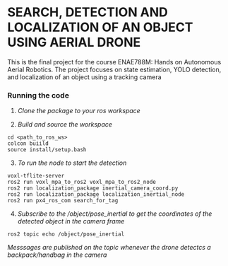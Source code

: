 # SEARCH, DETECTION AND LOCALIZATION OF AN OBJECT USING AERIAL DRONE
This is the final project for the course ENAE788M: Hands on Autonomous Aerial Robotics. The project focuses on state estimation, YOLO detection, and localization of an object using a tracking camera

### Running the code
1. *Clone the package to your ros workspace*
   
2. *Build and source the workspace*
```
cd <path_to_ros_ws>
colcon buiild
source install/setup.bash
```
3. *To run the node to start the detection*
```
voxl-tflite-server
ros2 run voxl_mpa_to_ros2 voxl_mpa_to_ros2_node
ros2 run localization_package inertial_camera_coord.py
ros2 run localization_package localization_inertial_node
ros2 run px4_ros_com search_for_tag
```
4. *Subscribe to the /object/pose_inertial to get the coordinates of the detected object in the camera frame*
```
ros2 topic echo /object/pose_inertial
```
*Messsages are published on the topic whenever the drone detectcs a backpack/handbag in the camera*
